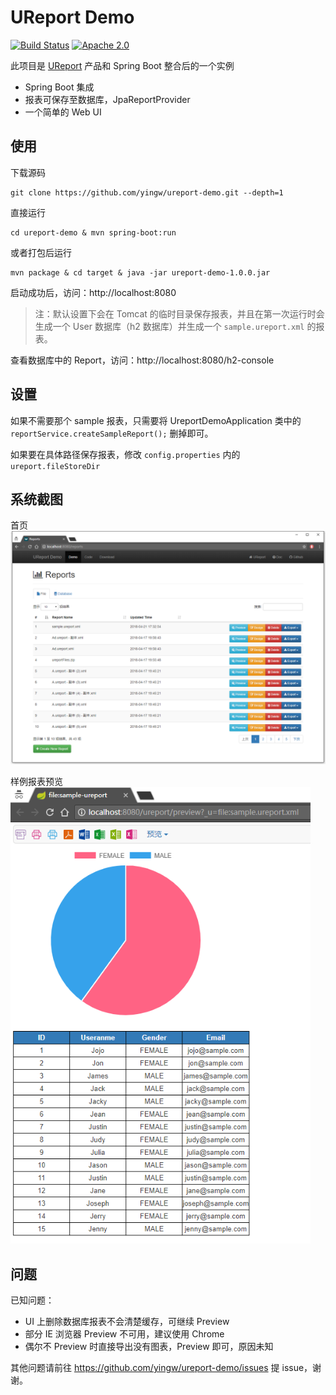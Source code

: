 # UReport Demo

[![Build Status](https://travis-ci.org/yingw/ureport-demo.svg?branch=master)](https://travis-ci.org/yingw/ureport-demo)
[![Apache 2.0](https://img.shields.io/github/license/micrometer-metrics/micrometer.svg)](http://www.apache.org/licenses/LICENSE-2.0)

此项目是 [UReport](https://github.com/youseries/ureport/) 产品和 Spring Boot 整合后的一个实例

- Spring Boot 集成
- 报表可保存至数据库，JpaReportProvider
- 一个简单的 Web UI

## 使用

下载源码
```
git clone https://github.com/yingw/ureport-demo.git --depth=1
```

直接运行
```
cd ureport-demo & mvn spring-boot:run
```

或者打包后运行
```
mvn package & cd target & java -jar ureport-demo-1.0.0.jar
```

启动成功后，访问：http://localhost:8080

> 注：默认设置下会在 Tomcat 的临时目录保存报表，并且在第一次运行时会生成一个 User 数据库（h2 数据库）并生成一个 `sample.ureport.xml` 的报表。

查看数据库中的 Report，访问：http://localhost:8080/h2-console

## 设置

如果不需要那个 sample 报表，只需要将 UreportDemoApplication 类中的 `reportService.createSampleReport();` 删掉即可。

如果要在具体路径保存报表，修改 `config.properties` 内的 `ureport.fileStoreDir`

## 系统截图

首页
<img src="docs/report_list.png" style="width: 1024px">

样例报表预览
<img src="docs/sample_preview.png" style="width: 480px">

## 问题

已知问题：
- UI 上删除数据库报表不会清楚缓存，可继续 Preview
- 部分 IE 浏览器 Preview 不可用，建议使用 Chrome
- 偶尔不 Preview 时直接导出没有图表，Preview 即可，原因未知

其他问题请前往 https://github.com/yingw/ureport-demo/issues 提 issue，谢谢。

